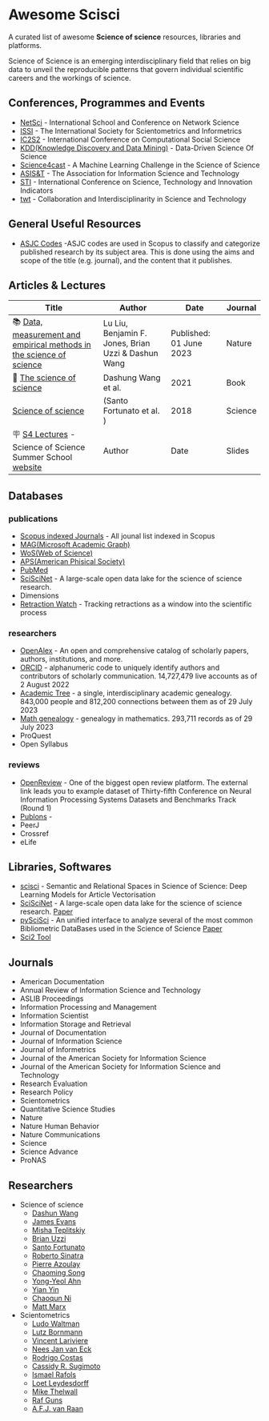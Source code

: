 # Awesome Scisci
A curated list of awesome **Science of science** resources, libraries and platforms.

Science of Science is an emerging interdisciplinary field that relies on big data to unveil the reproducible patterns that govern individual scientific careers and the workings of science.

## Conferences, Programmes and Events
- [NetSci](https://netsci2023.wixsite.com/netsci2023/program) - International School and Conference on Network Science
- [ISSI](https://www.issi-society.org/conferences/) - The International Society for Scientometrics and Informetrics
- [IC2S2](https://www.ic2s2.org/) - International Conference on Computational Social Science
- [KDD(Knowledge Discovery and Data Mining)](https://kdd.org/) - Data-Driven Science Of Science
- [Science4cast](https://www.iarai.ac.at/science4cast/) - A Machine Learning Challenge in the Science of Science
- [ASIS&T](https://www.asist.org/) - The Association for Information Science and Technology
- [STI](https://www.sti2023.org/) - International Conference on Science, Technology and Innovation Indicators
- [twt](https://grk2696.de/?page_id=349) - Collaboration and Interdisciplinarity in Science and Technology

## General Useful Resources
- [ASJC Codes](https://support.qs.com/hc/en-gb/articles/4406036892562-All-Science-Journal-Classifications-ASJC-Codes) -ASJC codes are used in Scopus to classify and categorize published research by its subject area. This is done using the aims and scope of the title (e.g. journal), and the content that it publishes.


## Articles & Lectures
| Title | Author | Date | Journal | 
| ---- | ---- | ---- | ---- |
| 📚 [Data, measurement and empirical methods in the science of science](https://www.nature.com/articles/s41562-023-01562-4) | Lu Liu, Benjamin F. Jones, Brian Uzzi & Dashun Wang | Published: 01 June 2023 | Nature |
| 📕 [The science of science](https://www.dashunwang.com/book/the-science-of-science) | Dashung Wang et al. |  2021 | Book | 
| [Science of science](https://www.science.org/doi/10.1126/science.aao0185) | (Santo Fortunato et al. ) | 2018 | Science | 
| 🪧 [S4 Lectures](https://github.com/SciSciSummerSchool/s4_lectures) - Science of Science Summer School [website](https://s4.scienceofscience.org/) | Author | Date | Slides | 
  
## Databases
### publications
- [Scopus indexed Journals](https://www.scopus.com/sources.uri?zone=TopNavBar&origin=searchbasic) - All jounal list indexed in Scopus
- [MAG(Microsoft Academic Graph)](https://docs.microsoft.com/en-us/academic-services/graph/)
- [WoS(Web of Science)](https://clarivate.com/webofsciencegroup/solutions/web-of-science/)
- [APS(American Phisical Society)](https://journals.aps.org/datasets)
- [PubMed](https://www.nlm.nih.gov/databases/download/pubmed_medline.html)
- [SciSciNet](https://github.com/kellogg-cssi/SciSciNet) - A large-scale open data lake for the science of science research.
- Dimensions
- [Retraction Watch](https://retractionwatch.com) - Tracking retractions as a window into the scientific process

### researchers
- [OpenAlex](https://openalex.org/) - An open and comprehensive catalog of scholarly papers, authors, institutions, and more.
- [ORCID](https://orcid.figshare.com/articles/dataset/ORCID_Public_Data_File_2022/21220892/6?file=37635374) - alphanumeric code to uniquely identify authors and contributors of scholarly communication. 14,727,479 live accounts as of 2 August 2022
- [Academic Tree](https://academictree.org/) - a single, interdisciplinary academic genealogy. 843,000 people and 812,200 connections between them as of 29 July 2023
- [Math genealogy](https://www.genealogy.math.ndsu.nodak.edu/) - genealogy in mathematics. 293,711 records as of 29 July 2023
- ProQuest
- Open Syllabus

### reviews
- [OpenReview](https://openreview.net/group?id=NeurIPS.cc/2021/Track/Datasets_and_Benchmarks/Round1) - One of the biggest open review platform. The external  link leads you to example dataset of Thirty-fifth Conference on Neural Information Processing Systems Datasets and Benchmarks Track (Round 1)
- [Publons](https://publons.com/) - 
- PeerJ
- Crossref
- eLife

## Libraries, Softwares
- [scisci](https://github.com/DiegoKoz/scisci) - Semantic and Relational Spaces in Science of Science: Deep Learning Models for Article Vectorisation
- [SciSciNet](https://github.com/kellogg-cssi/SciSciNet) - A large-scale open data lake for the science of science research.
[Paper](https://www.nature.com/articles/s41597-023-02198-9)
- [pySciSci](https://github.com/SciSciCollective/pyscisci) - An unified interface to analyze several of the most common Bibliometric DataBases used in the Science of Science
[Paper](https://direct.mit.edu/qss/article/doi/10.1162/qss_a_00260/115875/Reproducible-Science-of-Science-at-scale-pySciSci)
- [Sci2 Tool](https://sci2.cns.iu.edu/user/documentation.php)


## Journals
- American Documentation
- Annual Review of Information Science and Technology
- ASLIB Proceedings
- Information Processing and Management
- Information Scientist
- Information Storage and Retrieval
- Journal of Documentation
- Journal of Information Science
- Journal of Informetrics
- Journal of the American Society for Information Science
- Journal of the American Society for Information Science and Technology
- Research Evaluation
- Research Policy
- Scientometrics
- Quantitative Science Studies
- Nature
- Nature Human Behavior
- Nature Communications
- Science
- Science Advance
- ProNAS

## Researchers
- Science of science
  - [Dashun Wang](https://scholar.google.com/citations?user=uQJAkBoAAAAJ&hl=ja)
  - [James Evans](https://scholar.google.com/citations?user=kV4N4zoAAAAJ&hl=en)
  - [Misha Teplitskiy](https://scholar.google.com/citations?user=DzSXZd9yYy8C&hl=en)
  - [Brian Uzzi](https://scholar.google.com/citations?user=uGJ_6aQAAAAJ&hl=en)
  - [Santo Fortunato](https://scholar.google.com/citations?user=NDrCCokAAAAJ&hl=en)
  - [Roberto Sinatra](https://scholar.google.com/citations?user=PL8nGh4AAAAJ&hl=en)
  - [Pierre Azoulay](https://scholar.google.com/citations?user=9aHwwswAAAAJ&hl=ja)
  - [Chaoming Song](https://scholar.google.com/citations?user=YqpNyFUAAAAJ&hl=ja)
  - [Yong-Yeol Ahn](https://scholar.google.com/citations?user=US7OSNgAAAAJ&hl=en)
  - [Yian Yin](https://scholar.google.com/citations?user=CkoqBpwAAAAJ&hl=en)
  - [Chaoqun Ni](https://scholar.google.com/citations?user=aSuMS0oAAAAJ&hl=ja)
  - [Matt Marx](https://scholar.google.com/citations?user=rXhhLccAAAAJ&hl=ja)
- Scientometrics
  - [Ludo Waltman](https://scholar.google.com/citations?user=UbPa8qgAAAAJ&hl=ja)
  - [Lutz Bornmann](https://scholar.google.com/citations?user=-XinoL8AAAAJ&hl=ja)
  - [Vincent Lariviere](https://scholar.google.com/citations?user=UvfK8IUAAAAJ&hl=ja)
  - [Nees Jan van Eck](https://scholar.google.com/citations?user=ksTAMO0AAAAJ&hl=en)
  - [Rodrigo Costas](https://scholar.google.com/citations?user=6dUTpTYAAAAJ&hl=ja)
  - [Cassidy R. Sugimoto](https://scholar.google.com/citations?user=AjKdHVMAAAAJ&hl=ja)
  - [Ismael Rafols](https://scholar.google.com/citations?user=puqLKfsAAAAJ&hl=en)
  - [Loet Leydesdorff](https://scholar.google.com/citations?user=ych9gNYAAAAJ&hl=en)
  - [Mike Thelwall](https://scholar.google.ca/citations?user=8jCKL1sAAAAJ&hl=en)
  - [Raf Guns](https://scholar.google.com/citations?user=NeSFF60AAAAJ&hl=ja)
  - [A.F.J. van Raan](https://scholar.google.com/citations?user=G-2AKcgAAAAJ&hl=en)
